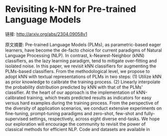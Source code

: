 # Revisiting k-NN for Pre-trained Language Models

链接: http://arxiv.org/abs/2304.09058v1

原文摘要:
Pre-trained Language Models (PLMs), as parametric-based eager learners, have
become the de-facto choice for current paradigms of Natural Language Processing
(NLP). In contrast, k-Nearest-Neighbor (kNN) classifiers, as the lazy learning
paradigm, tend to mitigate over-fitting and isolated noise. In this paper, we
revisit kNN classifiers for augmenting the PLMs-based classifiers. From the
methodological level, we propose to adopt kNN with textual representations of
PLMs in two steps: (1) Utilize kNN as prior knowledge to calibrate the training
process. (2) Linearly interpolate the probability distribution predicted by kNN
with that of the PLMs' classifier. At the heart of our approach is the
implementation of kNN-calibrated training, which treats predicted results as
indicators for easy versus hard examples during the training process. From the
perspective of the diversity of application scenarios, we conduct extensive
experiments on fine-tuning, prompt-tuning paradigms and zero-shot, few-shot and
fully-supervised settings, respectively, across eight diverse end-tasks. We
hope our exploration will encourage the community to revisit the power of
classical methods for efficient NLP. Code and datasets are available in
